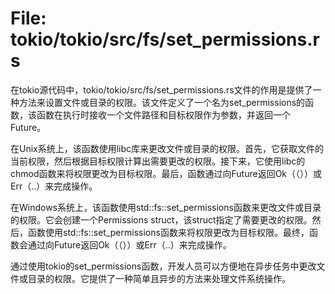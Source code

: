 # File: tokio/tokio/src/fs/set_permissions.rs

在tokio源代码中，tokio/tokio/src/fs/set_permissions.rs文件的作用是提供了一种方法来设置文件或目录的权限。该文件定义了一个名为set_permissions的函数，该函数在执行时接收一个文件路径和目标权限作为参数，并返回一个Future。

在Unix系统上，该函数使用libc库来更改文件或目录的权限。首先，它获取文件的当前权限，然后根据目标权限计算出需要更改的权限。接下来，它使用libc的chmod函数来将权限更改为目标权限。最后，函数通过向Future返回Ok（（））或Err（..）来完成操作。

在Windows系统上，该函数使用std::fs::set_permissions函数来更改文件或目录的权限。它会创建一个Permissions struct，该struct指定了需要更改的权限。然后，函数使用std::fs::set_permissions函数来将权限更改为目标权限。最终，函数会通过向Future返回Ok（（））或Err（..）来完成操作。

通过使用tokio的set_permissions函数，开发人员可以方便地在异步任务中更改文件或目录的权限。它提供了一种简单且异步的方法来处理文件系统操作。

